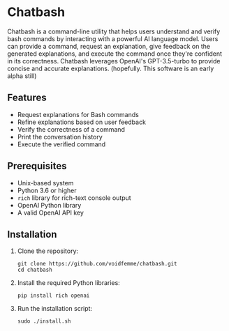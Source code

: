 # Chatbash

Chatbash is a command-line utility that helps users understand and verify bash
commands by interacting with a powerful AI language model. Users can provide a
command, request an explanation, give feedback on the generated explanations,
and execute the command once they're confident in its correctness. Chatbash
leverages OpenAI's GPT-3.5-turbo to provide concise and accurate explanations.
(hopefully. This software is an early alpha still)

## Features

- Request explanations for Bash commands
- Refine explanations based on user feedback
- Verify the correctness of a command
- Print the conversation history
- Execute the verified command

## Prerequisites

- Unix-based system
- Python 3.6 or higher
- `rich` library for rich-text console output
- OpenAI Python library
- A valid OpenAI API key

## Installation

1. Clone the repository:
   ```
   git clone https://github.com/voidfemme/chatbash.git
   cd chatbash
   ```
2. Install the required Python libraries:
   ```
   pip install rich openai
   ```
4. Run the installation script:
   ```
   sudo ./install.sh
   ```
